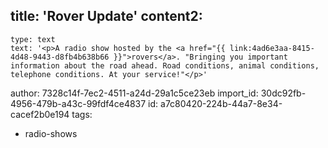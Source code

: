 title: 'Rover Update'
content2:
  -
    type: text
    text: '<p>A radio show hosted by the <a href="{{ link:4ad6e3aa-8415-4d48-9443-d8fb4b638b66 }}">rovers</a>. "Bringing you important information about the road ahead. Road conditions, animal conditions, telephone conditions. At your service!"</p>'
author: 7328c14f-7ec2-4511-a24d-29a1c5ce23eb
import_id: 30dc92fb-4956-479b-a43c-99fdf4ce4837
id: a7c80420-224b-44a7-8e34-cacef2b0e194
tags:
  - radio-shows

